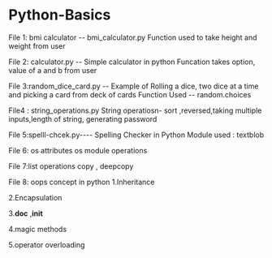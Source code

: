 # Python-Basics

File 1: bmi calculator -- bmi_calculator.py
Function used to take height and weight from user 

File 2: calculator.py -- Simple calculator in python 
Funcation takes option, value of a and b from user

File 3:random_dice_card.py -- Example of Rolling a dice, two dice at a time and picking a card from deck of cards
Function Used -- random.choices

File4 : string_operations.py
String operatiosn- sort ,reversed,taking multiple inputs,length of string, generating password

File 5:spelll-chcek.py---- Spelling Checker in Python
Module used : textblob

File 6: os attributes
os module operations

File 7:list operations
copy , deepcopy

File 8: oops concept in python
1.Inheritance

2.Encapsulation

3.__doc__ ,__init__

4.magic methods

5.operator overloading


